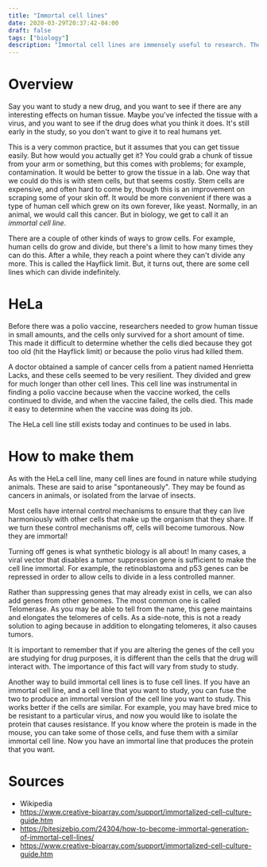 ```yaml
---
title: "Immortal cell lines"
date: 2020-03-29T20:37:42-04:00
draft: false
tags: ["biology"]
description: "Immortal cell lines are immensely useful to research. They allow us to produce fully differentiated cells in high quantities."
---
```


# Overview

Say you want to study a new drug, and you want to see if there are any interesting effects on human tissue. Maybe you've infected the tissue with a virus, and you want to see if the drug does what you think it does. It's still early in the study, so you don't want to give it to real humans yet.

This is a very common practice, but it assumes that you can get tissue easily. But how would you actually get it? You could grab a chunk of tissue from your arm or something, but this comes with problems; for example, contamination. It would be better to grow the tissue in a lab. One way that we could do this is with stem cells, but that seems costly. Stem cells are expensive, and often hard to come by, though this is an improvement on scraping some of your skin off. It would be more convenient if there was a type of human cell which grew on its own forever, like yeast. Normally, in an animal, we would call this cancer. But in biology, we get to call it an *immortal cell line*.

There are a couple of other kinds of ways to grow cells. For example, human cells do grow and divide, but there's a limit to how many times they can do this. After a while, they reach a point where they can't divide any more. This is called the Hayflick limit. But, it turns out, there are some cell lines which can divide indefinitely.

# HeLa

Before there was a polio vaccine, researchers needed to grow human tissue in small amounts, and the cells only survived for a short amount of time. This made it difficult to determine whether the cells died because they got too old (hit the Hayflick limit) or because the polio virus had killed them.

A doctor obtained a sample of cancer cells from a patient named Henrietta Lacks, and these cells seemed to be very resilient. They divided and grew for much longer than other cell lines. This cell line was instrumental in finding a polio vaccine because when the vaccine worked, the cells continued to divide, and when the vaccine failed, the cells died. This made it easy to determine when the vaccine was doing its job.

The HeLa cell line still exists today and continues to be used in labs.

# How to make them

As with the HeLa cell line, many cell lines are found in nature while studying animals. These are said to arise "spontaneously". They may be found as cancers in animals, or isolated from the larvae of insects.

Most cells have internal control mechanisms to ensure that they can live harmoniously with other cells that make up the organism that they share. If we turn these control mechanisms off, cells will become tumorous. Now they are immortal!

Turning off genes is what synthetic biology is all about! In many cases, a viral vector that disables a tumor suppression gene is sufficient to make the cell line immortal. For example, the retinoblastoma and p53 genes can be repressed in order to allow cells to divide in a less controlled manner.

Rather than suppressing genes that may already exist in cells, we can also add genes from other genomes. The most common one is called Telomerase. As you may be able to tell from the name, this gene maintains and elongates the telomeres of cells. As a side-note, this is not a ready solution to aging because in addition to elongating telomeres, it also causes tumors.

It is important to remember that if you are altering the genes of the cell you are studying for drug purposes, it is different than the cells that the drug will interact with. The importance of this fact will vary from study to study.

Another way to build immortal cell lines is to fuse cell lines. If you have an immortal cell line, and a cell line that you want to study, you can fuse the two to produce an immortal version of the cell line you want to study. This works better if the cells are similar. For example, you may have bred mice to be resistant to a particular virus, and now you would like to isolate the protein that causes resistance. If you know where the protein is made in the mouse, you can take some of those cells, and fuse them with a similar immortal cell line. Now you have an immortal line that produces the protein that you want.

# Sources

* Wikipedia
* https://www.creative-bioarray.com/support/immortalized-cell-culture-guide.htm
* https://bitesizebio.com/24304/how-to-become-immortal-generation-of-immortal-cell-lines/
* https://www.creative-bioarray.com/support/immortalized-cell-culture-guide.htm

